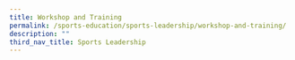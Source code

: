 ```yaml
---
title: Workshop and Training
permalink: /sports-education/sports-leadership/workshop-and-training/
description: ""
third_nav_title: Sports Leadership
---
```

